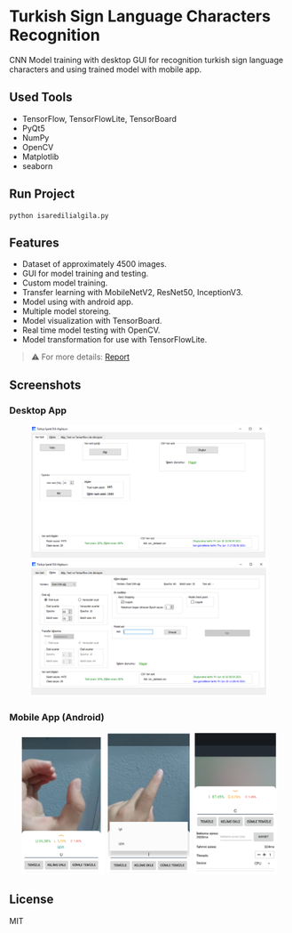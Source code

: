 # Turkish Sign Language Characters Recognition

CNN Model training with desktop GUI for recognition turkish sign language characters and using trained model with mobile app.

## Used Tools
- TensorFlow, TensorFlowLite, TensorBoard
- PyQt5
- NumPy
- OpenCV
- Matplotlib
- seaborn
 
 ## Run Project
```
python isaredilialgila.py
```
 
 ## Features
- Dataset of approximately 4500 images.
- GUI for model training and testing.
- Custom model training.
- Transfer learning with MobileNetV2, ResNet50, InceptionV3.
- Model using with android app.
- Multiple  model storeing.
- Model visualization with TensorBoard.
- Real time model testing with OpenCV.
- Model transformation for use with TensorFlowLite.

>⚠️ For more details: [Report](./report.pdf)

## Screenshots
 ### Desktop App
<p align="center">
  <img src="./images/1.png" width="85%"/>
  <img src="./images/2.png" width="85%"/>
</p>
 
### Mobile App (Android)
 <p align="center">
  <img src="./images/3.png" width="30%"/>
  <img src="./images/4.png" width="30%"/>
  <img src="./images/5.png" width="30%"/> 
</p>
 
## License
MIT

